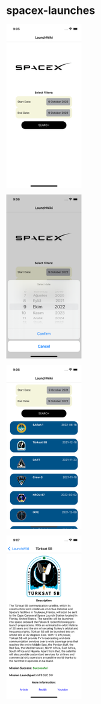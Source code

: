 # spacex-launches


<p align="float-left">
  <img src="https://github.com/erkutr-prog/spacex-launches/blob/main/src/assets/screenshots/MainPage.png" width="200" title="hover text">
  </p>
  <p align="float-left">
  <img src="https://github.com/erkutr-prog/spacex-launches/blob/main/src/assets/screenshots/DatePick.png" width="200" title="hover text">
  </p>
  <p align="float-left">
  <img src="https://github.com/erkutr-prog/spacex-launches/blob/main/src/assets/screenshots/ListPage.png" width="200" title="hover text">
  </p>
  <p align="float-left">
  <img src="https://github.com/erkutr-prog/spacex-launches/blob/main/src/assets/screenshots/DetailsPage.png" width="200" title="hover text">
</p>

